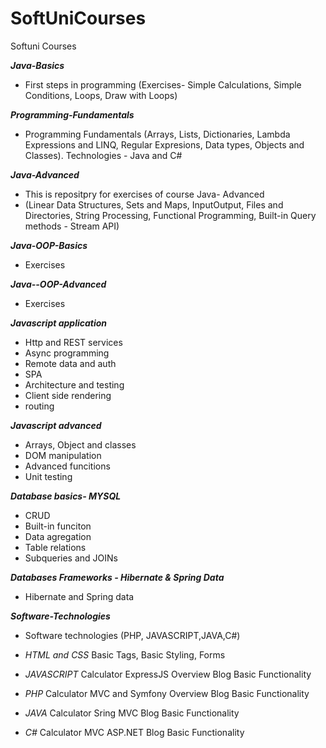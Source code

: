 # SoftUniCourses
Softuni Courses

_**Java-Basics**_ </br>
- First steps in programming (Exercises- Simple Calculations, Simple Conditions, Loops, Draw with Loops)</br>

_**Programming-Fundamentals**_</br>
- Programming Fundamentals (Arrays, Lists, Dictionaries, Lambda Expressions and LINQ, Regular Expresions, Data types, Objects and Classes). Technologies - Java and C#</br>

_**Java-Advanced**_</br>
- This is repositpry for exercises of course Java- Advanced</br>
- (Linear Data Structures, Sets and Maps, InputOutput, Files and Directories, String Processing, Functional Programming, Built-in Query methods - Stream API)</br>

_**Java-OOP-Basics**_</br>
- Exercises</br>

_**Java--OOP-Advanced**_</br>
- Exercises</br>

_**Javascript application**_</br>
- Http and REST services</br>
- Async programming</br>
- Remote data and auth</br>
- SPA</br>
- Architecture and testing</br>
- Client side rendering</br>
- routing  </br>

_**Javascript advanced**_</br>
- Arrays, Object and classes</br>
- DOM manipulation</br>
- Advanced funcitions</br>
- Unit testing</br>

_**Database basics- MYSQL**_</br>
- CRUD</br>
- Built-in funciton</br>
- Data agregation</br>
- Table relations</br>
- Subqueries and JOINs</br>

_**Databases Frameworks - Hibernate & Spring Data**_</br>
- Hibernate and Spring data</br>

_**Software-Technologies**_
- Software technologies (PHP, JAVASCRIPT,JAVA,C#)</br>

- _HTML and CSS_
Basic Tags, Basic Styling, Forms

- _JAVASCRIPT_
Calculator
ExpressJS Overview
Blog Basic Functionality

- _PHP_
Calculator
MVC and Symfony Overview
Blog Basic Functionality

- _JAVA_
Calculator
Sring MVC
Blog Basic Functionality

- _C#_
Calculator
MVC ASP.NET
Blog Basic Functionality







